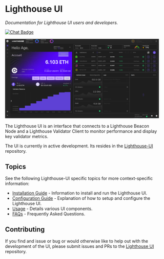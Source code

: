 # Lighthouse UI

_Documentation for Lighthouse UI users and developers._

[![Chat Badge]][Chat Link]

[Chat Badge]: https://img.shields.io/badge/chat-discord-%237289da
[Chat Link]: https://discord.gg/cyAszAh

![ui-overview](./imgs/ui.png)

The Lighthouse UI is an interface that connects to a Lighthouse Beacon Node and
a Lighthouse Validator Client to monitor performance and display key validator
metrics. 

The UI is currently in active development. Its resides in the
[Lighthouse-UI](https://github.com/sigp/lighthouse-ui) repository.

## Topics

See the following Lighthouse-UI specific topics for more context-specific
information:

- [Installation Guide](./ui-installation.md) - Information to install and run the Lighthouse UI.
- [Configuration Guide](./ui-configuration.md) - Explanation of how to setup
	and configure the Lighthouse UI.
- [Usage](./ui-usage.md) - Details various UI components. 
- [FAQs](./ui-faqs.md) - Frequently Asked Questions.

## Contributing

If you find and issue or bug or would otherwise like to help out with the
development of the UI, please submit issues and PRs to the [Lighthouse
UI](https://github.com/sigp/lighthouse-ui) repository.
